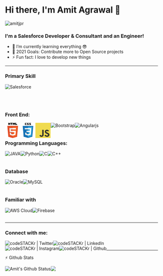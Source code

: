 
<!--
**amitjpr/amitjpr** is a ✨ _special_ ✨ repository because its `README.md` (this file) appears on your GitHub profile.

Here are some ideas to get you started:

- 🔭 I’m currently working on ... 
- 🌱 I’m currently learning ...
- 👯 I’m looking to collaborate on ...
- 🤔 I’m looking for help with ...
- 💬 Ask me about ...
- 📫 How to reach me: ...  
- 😄 Pronouns: ...
- ⚡ Fun fact: ...
-->

# Hi there, I'm Amit Agrawal 👋
<p align="left"> 
  <img src="https://komarev.com/ghpvc/?username=amitjpr" alt="amitjpr" /> 
</p>

### I'm a Salesforce Developer & Consultant and an Engineer!

- 🌱 I’m currently learning everything 😎
- 🥅 2021 Goals: Contribute more to Open Source projects
- ⚡ Fun fact: I love to develop new things

---

### Primary Skill

<img align="left" alt="Salesforce" src="https://img.icons8.com/color/96/000000/salesforce.png"/>

<br/>
<br/>
<br/>
<br/>


### Front End:

<img align="left" alt="HTML5" width="50px" src="https://raw.githubusercontent.com/github/explore/80688e429a7d4ef2fca1e82350fe8e3517d3494d/topics/html/html.png" />
<img align="left" alt="CSS3" width="50px" src="https://raw.githubusercontent.com/github/explore/80688e429a7d4ef2fca1e82350fe8e3517d3494d/topics/css/css.png" />
<img align="left" alt="JavaScript" width="50px" src="https://raw.githubusercontent.com/github/explore/80688e429a7d4ef2fca1e82350fe8e3517d3494d/topics/javascript/javascript.png" />
<img align="left" alt="Bootstrap" src="https://img.icons8.com/color/50/000000/bootstrap.png"/>
<img align="left" alt="Angularjs" src="https://img.icons8.com/color/50/000000/angularjs.png"/>
<br />
<br />

### Programming Languages:

<img align="left" alt="JAVA" src="https://img.icons8.com/color/50/000000/java-coffee-cup-logo.png" />
<img align="left" alt="Python" src="https://img.icons8.com/color/50/000000/python.png"/>
<img align="left" alt="C" src="https://img.icons8.com/color/50/000000/c-programming.png" />
<img align="left" alt="C++" src="https://img.icons8.com/color/50/000000/c-plus-plus-logo.png"/>

<br/>
<br/>

### Database

<img align="left" alt = "Oracle" src="https://img.icons8.com/color/50/000000/oracle-logo.png"/>
<img align="left" alt = "MySQL" src="https://img.icons8.com/ios-filled/50/000000/mysql-logo.png"/>

<br/>
<br/>
 

### Familiar with 


<img align="left" alt = "AWS Cloud" src="https://img.icons8.com/color/50/000000/amazon-web-services.png"/>
<img align="left" alt = "Firebase" src="https://img.icons8.com/color/50/000000/firebase.png"/>

<br/>
<br/>

  
<!--START_SECTION:activity-->
<!--END_SECTION:activity-->

---

### Connect with me:




[<img align="left" alt="codeSTACKr | Twitter"  src="https://img.icons8.com/color/32/000000/twitter-circled.png" />][twitter]
[<img align="left" alt="codeSTACKr | LinkedIn" src="https://img.icons8.com/color/32/000000/linkedin.png" />][linkedin]
[<img align="left" alt="codeSTACKr | Instagram" src="https://img.icons8.com/fluent/32/000000/instagram-new.png" />][instagram]
[<img align="left" alt="codeSTACKr | Github" src="https://img.icons8.com/material-sharp/32/000000/github.png"/>][github]

<br />


---

  :zap: Github Stats

  <img align="left" alt="Amit's Github Status" src="https://github-readme-stats.vercel.app/api?username=amitjpr&show_icons=true&hide_border=true&theme=dracula" />
  <img align="left" src="https://github-readme-stats.vercel.app/api/top-langs/?username=amitjpr&theme=dracula&layout=compact" />


[twitter]: https://twitter.com/sfdcamitkumar
[instagram]: https://instagram.com/a.amitjpr
[linkedin]: https://linkedin.com/in/sfdcamitkumar
[github]: https://www.github.com/amitjpr
